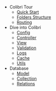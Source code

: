 - Colibri Tour
  - [Quick Start](/en/quick.md)
  - [Folders Structure](/en/folders.md)
  - [Routing](/en/routing.md)
- Dive into Colibri
  - [Config](/en/config.md)
  - [Controller](/en/controller.md)
  - [View](/en/view.md)
  - [Validation](/en/validation.md)
  - [Logs](/en/log.md)
  - [Cache](/en/cache.md)
  - [Utils](/en/utils.md)
- Database
  - [Model](/en/model.md)
  - [Collection](/en/collection.md)
  - [Relations](/en/relations.md)
